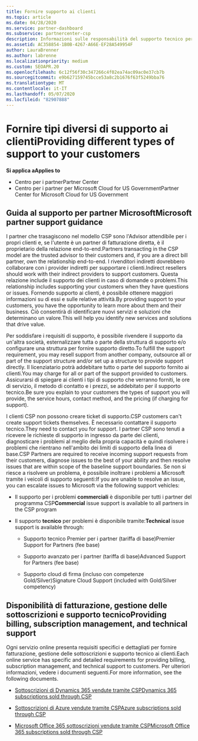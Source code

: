 ```yaml
---
title: Fornire supporto ai clienti
ms.topic: article
ms.date: 04/28/2020
ms.service: partner-dashboard
ms.subservice: partnercenter-csp
description: Informazioni sulle responsabilità del supporto tecnico per i partner nel programma CSP.
ms.assetid: AC358854-1B0B-4267-A66E-EF28A549954F
author: LauraBrenner
ms.author: labrenne
ms.localizationpriority: medium
ms.custom: SEOAPR.20
ms.openlocfilehash: 6c12f56f30c347266c4f02ea74ac09ac0e37cb7b
ms.sourcegitcommit: e9b627159745bcce53a8c2b1676f63f5249bba76
ms.translationtype: MT
ms.contentlocale: it-IT
ms.lasthandoff: 05/07/2020
ms.locfileid: "82907888"
---
```

# <a name="providing-different-types-of-support-to-your-customers"></a><span data-ttu-id="20dac-103">Fornire tipi diversi di supporto ai clienti</span><span class="sxs-lookup"><span data-stu-id="20dac-103">Providing different types of support to your customers</span></span>

<span data-ttu-id="20dac-104">**Si applica a**</span><span class="sxs-lookup"><span data-stu-id="20dac-104">**Applies to**</span></span>

-  <span data-ttu-id="20dac-105">Centro per i partner</span><span class="sxs-lookup"><span data-stu-id="20dac-105">Partner Center</span></span>
-  <span data-ttu-id="20dac-106">Centro per i partner per Microsoft Cloud for US Government</span><span class="sxs-lookup"><span data-stu-id="20dac-106">Partner Center for Microsoft Cloud for US Government</span></span>


## <a name="microsoft-partner-support-guidance"></a><span data-ttu-id="20dac-107">Guida al supporto per partner Microsoft</span><span class="sxs-lookup"><span data-stu-id="20dac-107">Microsoft partner support guidance</span></span>

<span data-ttu-id="20dac-108">I partner che trasagiscono nel modello CSP sono l'Advisor attendibile per i propri clienti e, se l'utente è un partner di fatturazione diretta, è il proprietario della relazione end-to-end.</span><span class="sxs-lookup"><span data-stu-id="20dac-108">Partners transacting in the CSP model are the trusted advisor to their customers and, if you are a direct bill partner, own the relationship end-to-end.</span></span> <span data-ttu-id="20dac-109">I rivenditori indiretti dovrebbero collaborare con i provider indiretti per supportare i clienti.</span><span class="sxs-lookup"><span data-stu-id="20dac-109">Indirect resellers should work with their indirect providers to support customers.</span></span> <span data-ttu-id="20dac-110">Questa relazione include il supporto dei clienti in caso di domande o problemi.</span><span class="sxs-lookup"><span data-stu-id="20dac-110">This relationship includes supporting your customers when they have questions or issues.</span></span> <span data-ttu-id="20dac-111">Fornendo supporto ai clienti, è possibile ottenere maggiori informazioni su di essi e sulle relative attività.</span><span class="sxs-lookup"><span data-stu-id="20dac-111">By providing support to your customers, you have the opportunity to learn more about them and their business.</span></span> <span data-ttu-id="20dac-112">Ciò consentirà di identificare nuovi servizi e soluzioni che determinano un valore.</span><span class="sxs-lookup"><span data-stu-id="20dac-112">This will help you identify new services and solutions that drive value.</span></span>

<span data-ttu-id="20dac-113">Per soddisfare i requisiti di supporto, è possibile rivendere il supporto da un'altra società, esternalizzare tutta o parte della struttura di supporto e/o configurare una struttura per fornire supporto diretto.</span><span class="sxs-lookup"><span data-stu-id="20dac-113">To fulfill the support requirement,  you may resell support from another company, outsource all or part of the support structure and/or set up a structure to provide support directly.</span></span> <span data-ttu-id="20dac-114">Il licenziatario potrà addebitare tutto o parte del supporto fornito ai clienti.</span><span class="sxs-lookup"><span data-stu-id="20dac-114">You may charge for all or part of the support provided to customers.</span></span> <span data-ttu-id="20dac-115">Assicurarsi di spiegare ai clienti i tipi di supporto che verranno forniti, le ore di servizio, il metodo di contatto e i prezzi, se addebitato per il supporto tecnico.</span><span class="sxs-lookup"><span data-stu-id="20dac-115">Be sure you explain to your customers the types of support you will provide, the service hours, contact method, and the pricing (if charging for support).</span></span>

<span data-ttu-id="20dac-116">I clienti CSP non possono creare ticket di supporto.</span><span class="sxs-lookup"><span data-stu-id="20dac-116">CSP customers can't create support tickets themselves.</span></span> <span data-ttu-id="20dac-117">È necessario contattare il supporto tecnico.</span><span class="sxs-lookup"><span data-stu-id="20dac-117">They need to contact you for support.</span></span> <span data-ttu-id="20dac-118">I partner CSP sono tenuti a ricevere le richieste di supporto in ingresso da parte dei clienti, diagnosticare i problemi al meglio della propria capacità e quindi risolvere i problemi che rientrano nell'ambito dei limiti di supporto della linea di base.</span><span class="sxs-lookup"><span data-stu-id="20dac-118">CSP Partners are required to receive incoming support requests from their customers, diagnose issues to the best of your ability and then resolve issues that are within scope of the baseline support boundaries.</span></span> <span data-ttu-id="20dac-119">Se non si riesce a risolvere un problema, è possibile inoltrare i problemi a Microsoft tramite i veicoli di supporto seguenti:</span><span class="sxs-lookup"><span data-stu-id="20dac-119">If you are unable to resolve an issue, you can escalate issues to Microsoft via the following support vehicles:</span></span>

- <span data-ttu-id="20dac-120">Il supporto per i problemi **commerciali** è disponibile per tutti i partner del programma CSP</span><span class="sxs-lookup"><span data-stu-id="20dac-120">**Commercial** issue support is available to all partners in the CSP program</span></span>

- <span data-ttu-id="20dac-121">Il supporto **tecnico** per problemi è disponibile tramite:</span><span class="sxs-lookup"><span data-stu-id="20dac-121">**Technical** issue support is available through:</span></span>

    - <span data-ttu-id="20dac-122">Supporto tecnico Premier per i partner (tariffa di base)</span><span class="sxs-lookup"><span data-stu-id="20dac-122">Premier Support for Partners (fee base)</span></span>

    - <span data-ttu-id="20dac-123">Supporto avanzato per i partner (tariffa di base)</span><span class="sxs-lookup"><span data-stu-id="20dac-123">Advanced Support for Partners (fee base)</span></span>

    - <span data-ttu-id="20dac-124">Supporto cloud di firma (incluso con competenze Gold/Silver)</span><span class="sxs-lookup"><span data-stu-id="20dac-124">Signature Cloud Support (included with Gold/Silver competency)</span></span>

## <a name="providing-billing-subscription-management-and-technical-support"></a><span data-ttu-id="20dac-125">Disponibilità di fatturazione, gestione delle sottoscrizioni e supporto tecnico</span><span class="sxs-lookup"><span data-stu-id="20dac-125">Providing billing, subscription management, and technical support</span></span> 

<span data-ttu-id="20dac-126">Ogni servizio online presenta requisiti specifici e dettagliati per fornire fatturazione, gestione delle sottoscrizioni e supporto tecnico ai clienti.</span><span class="sxs-lookup"><span data-stu-id="20dac-126">Each online service has specific and detailed requirements for providing billing, subscription management, and technical support to customers.</span></span> <span data-ttu-id="20dac-127">Per ulteriori informazioni, vedere i documenti seguenti.</span><span class="sxs-lookup"><span data-stu-id="20dac-127">For more information, see the following documents.</span></span>

- [<span data-ttu-id="20dac-128">Sottoscrizioni di Dynamics 365 vendute tramite CSP</span><span class="sxs-lookup"><span data-stu-id="20dac-128">Dynamics 365 subscriptions sold through CSP</span></span>](https://www.microsoftpartnercommunity.com/t5/CSP/Microsoft-Partner-Support-Guidance/m-p/5262#M30)

- [<span data-ttu-id="20dac-129">Sottoscrizioni di Azure vendute tramite CSP</span><span class="sxs-lookup"><span data-stu-id="20dac-129">Azure subscriptions sold through CSP</span></span>](https://www.microsoftpartnercommunity.com/t5/CSP/Microsoft-Partner-Support-Guidance/m-p/5263#M31)

- [<span data-ttu-id="20dac-130">Microsoft Office 365 sottoscrizioni vendute tramite CSP</span><span class="sxs-lookup"><span data-stu-id="20dac-130">Microsoft Office 365 subscriptions sold through CSP</span></span>](https://www.microsoftpartnercommunity.com/t5/CSP/Microsoft-Partner-Support-Guidance/m-p/5264#M32)



 

 



